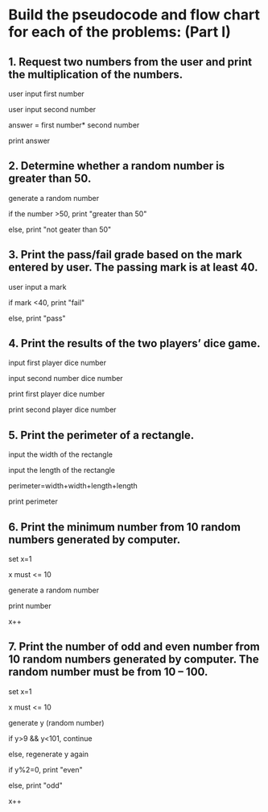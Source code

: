 # Build the pseudocode and flow chart for each of the problems: (Part I)


## 1. Request two numbers from the user and print the multiplication of the numbers.

user input first number

user input second number

answer = first number* second number

print answer


## 2. Determine whether a random number is greater than 50.

generate a random number

if the number >50, print "greater than 50"

else, print "not geater than 50"

## 3. Print the pass/fail grade based on the mark entered by user. The passing mark is at least 40.

user input a mark

if mark <40, print "fail"

else, print "pass"

## 4. Print the results of the two players’ dice game.

input first player dice number

input second number dice number

print first player dice number

print second player dice number


## 5. Print the perimeter of a rectangle.

input the width of the rectangle

input the length of the rectangle

perimeter=width+width+length+length

print perimeter

## 6. Print the minimum number from 10 random numbers generated by computer.

set x=1

x must <= 10

generate a random number

print number

x++

## 7. Print the number of odd and even number from 10 random numbers generated by computer. The random number must be from 10 – 100.

set x=1

x must <= 10

generate y (random number)

if y>9 && y<101, continue

else, regenerate y again

if y%2=0, print "even"

else, print "odd"

x++
